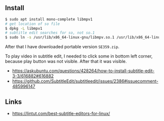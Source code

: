 ## Install

```bash
$ sudo apt install mono-complete libmpv1
# get location of so file
$ dpkg -L libmpv1
# subtitle edit searches for so, not so.1
$ sudo ln -s /usr/lib/x86_64-linux-gnu/libmpv.so.1 /usr/lib/x86_64-linux-gnu/libmpv.so
```

After that I have downloaded portable version `SE359.zip`.

To play video in subtitle edit, I needed to click some in bottom left corner, because play button was not visible. After that it was visible.

- https://askubuntu.com/questions/428264/how-to-install-subtitle-edit-3-3/616882#616882
- https://github.com/SubtitleEdit/subtitleedit/issues/2386#issuecomment-485996147

## Links

- https://lintut.com/best-subtitle-editors-for-linux/
